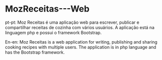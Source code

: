 # MozReceitas---Web
pt-pt: Moz Receitas é uma aplicação web para escrever, publicar e compartilhar receitas de cozinha com vários usuários. A aplicação está na linguagem php e possui o framework Bootstrap.

En-en: Moz Receitas is a web application for writing, publishing and sharing cooking recipes with multiple users. The application is in php language and has the Bootstrap framework.
